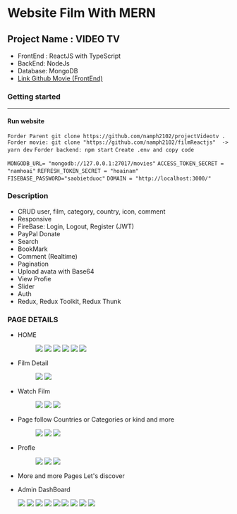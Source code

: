 # Website Film With MERN

## Project Name : VIDEO TV 

 - FrontEnd : ReactJS  with TypeScript
 - BackEnd: NodeJs
 - Database: MongoDB
 - [Link Github Movie (FrontEnd)](https://github.com/namph2102/filmReactjs) 
### Getting started
<hr>

#### Run website
 
 `Forder Parent git clone https://github.com/namph2102/projectVideotv .`
 `Forder movie: git clone "https://github.com/namph2102/filmReactjs"  -> yarn dev`
 `Forder backend: npm start`
 `Create .env and copy code`
 
 `MONGODB_URL= "mongodb://127.0.0.1:27017/movies"`
 `ACCESS_TOKEN_SECRET = "namhoai"`
 `REFRESH_TOKEN_SECRET = "hoainam"`
 `FISEBASE_PASSWORD="saobietduoc"`
 `DOMAIN = "http://localhost:3000/"`


 ### Description
<ul>
  <li>CRUD user, film, category, country, icon, comment</li>
    <li>Responsive</li>
 <li>FireBase: Login, Logout, Register (JWT)</li>
 <li>PayPal Donate</li>
 <li>Search</li>
 <li>BookMark</li>
 <li>Comment (Realtime)</li>
  <li>Pagination</li>
 <li>Upload avata with Base64</li>
 <li>View Profie</li>
 <li>Slider</li>
  <li>Auth</li>
  <li>Redux, Redux Toolkit, Redux Thunk</li>

</ul>

### PAGE DETAILS
<ul>
    <li>
        <p>HOME</p>
        <figure>
        <img src="/readme/home.png"/>
        <img src="/readme/home1.png"/>
        <img src="/readme/home2.png"/>
        <img src="/readme/home3.png"/>
        <img src="/readme/home4.png"/>
        <img src="/readme/home5.png"/>
        </figure>
    </li>
    <li>
        <p>Film Detail</p>
        <figure>
             <img src="/readme/filmdetail.png"/>
                 <img src="/readme/filmdetail1.png"/>
        </figure>
    </li>
    <li>
        <p>Watch Film</p>
        <figure>
             <img src="/readme/sewwfilm.png"/>
            <img src="/readme/seefilm1.png"/>
             <img src="/readme/comment.png"/>
        </figure>
    </li>
      <li>
        <p>Page follow Countries or Categories or kind and more</p>
        <figure>
             <img src="/readme/showallfilm.png"/>
            <img src="/readme/seeall.png"/>
             <img src="/readme/pagecontry.png"/>
        </figure>
    </li>
    <li>
        <p>Profle</p>
        <figure>
             <img src="/readme/profile.png"/>
            <img src="/readme/profile2.png"/>
             <img src="/readme/profileq.png"/>
        </figure>
    </li>
    <li>
        More and more Pages Let's  discover 
    </li>
    <li>
     <p>Admin DashBoard</p>
        <img src="/readme/admin.png"/>
        <img src="/readme/admin1.png"/>
        <img src="/readme/admin2.png"/>
        <img src="/readme/admin3.png"/>
        <img src="/readme/admin4.png"/>
        <img src="/readme/admin5.png"/>
        <img src="/readme/admin6.png"/>
        <img src="/readme/admin7.png"/>
        <img src="/readme/admin8.png"/>
    </li>
</ul>



